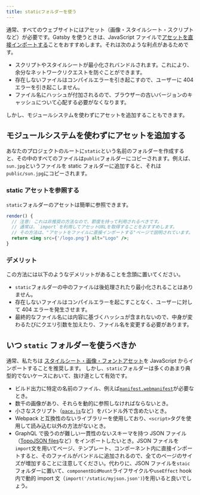 ```yaml
---
title: staticフォルダーを使う
---
```


通常、すべてのウェブサイトにはアセット（画像・スタイルシート・スクリプトなど）が必要です。Gatsby を使うときは、JavaScript ファイルで[アセットを直接インポートする](/docs/importing-assets-into-files/)ことをおすすめします。それは次のような利点があるためです。

- スクリプトやスタイルシートが最小化されバンドルされます。これにより、余分なネットワークリクエストを防ぐことができます。
- 存在しないファイルはコンパイルエラーを引き起こすので、ユーザーに 404 エラーを引き起こしません。
- ファイル名にハッシュが付加されるので、ブラウザーの古いバージョンのキャッシュについて心配する必要がなくなります。

しかし、モジュールシステムを使わずにアセットを追加することもできます。

## モジュールシステムを使わずにアセットを追加する

あなたのプロジェクトのルートに`static`という名前のフォルダーを作成すると、その中のすべてのファイルは`public`フォルダーにコピーされます。例えば、`sun.jpg`というファイルを static フォルダーに追加すると、それは`public/sun.jpg`にコピーされます。

### static アセットを参照する

`static`フォルダーのアセットは簡単に参照できます。

```jsx
render() {
  // 注意: これは非推奨の方法なので、節度を持って利用されるべきです。
  // 通常は、`import`を利用してアセットURLを取得することをおすすめします。
  // その方法は、"アセットをファイルに直接インポートする"ページで説明されています。
  return <img src={'/logo.png'} alt="Logo" />;
}
```

<EggheadEmbed
  lessonLink="https://egghead.io/lessons/gatsby-use-a-local-image-from-the-static-folder-in-a-gatsby-component"
  lessonTitle="Use a local image from the static folder in a Gatsby component"
/>

### デメリット

この方法には以下のようなデメリットがあることを念頭に置いてください。

- `static`フォルダーの中のファイルは後処理されたり最小化されることはありません。
- 存在しないファイルはコンパイルエラーを起こすことなく、ユーザーに対して 404 エラーを発生させます。
- 最終的なファイル名には内容に基づくハッシュが含まれないので、中身が変わるたびにクエリ引数を加えたり、ファイル名を変更する必要があります。

## いつ `static` フォルダーを使うべきか

通常、私たちは [スタイルシート・画像・フォントアセット](/docs/importing-assets-into-files/)を JavaScript からインポートすることを推奨します。
しかし、`static`フォルダーは多くのあまり典型的でないケースにおいて、抜け道として有効です。

- ビルド出力に特定の名前のファイル、例えば[`manifest.webmanifest`](https://developer.mozilla.org/en-US/docs/Web/Manifest)が必要なとき。
- 数千の画像があり、それらを動的に参照しなければならないとき。
- 小さなスクリプト（[`pace.js`](http://github.hubspot.com/pace/docs/welcome/)など）をバンドル外で含めたいとき。
- Webpack と互換性のないライブラリーを使用しており、`<script>`タグを使用して読み込む以外の方法がないとき。
- GraphQL で扱うのが難しい一貫性のないスキーマを持つ JSON ファイル（[TopoJSON files](https://en.wikipedia.org/wiki/GeoJSON#TopoJSON)など）をインポートしたいとき。JSON ファイルを`import`文を用いてページ、テンプレート、コンポーネント内に直接インポートすると、そのファイルがバンドルに追加されるので、全てのページのサイズが増加することに注意してください。代わりに、JSON ファイルを`staic`フォルダーに置いて、`componentDidMount`ライフサイクルや`useEffect` hook 内で動的 import 文（`import('/static/myjson.json')`)を用いると良いでしょう。
